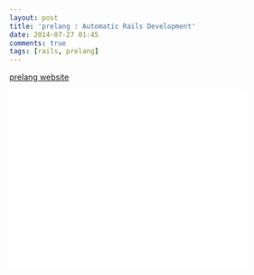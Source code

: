 ```yaml
---
layout: post
title: 'prelang : Automatic Rails Development'
date: 2014-07-27 01:45
comments: true
tags: [rails, prelang]
---
```

[prelang website](https://prelang.com/)

<iframe width="420" height="315" src="//www.youtube.com/embed/4bhQgrYCgbI" frameborder="0" allowfullscreen></iframe>
<br />
